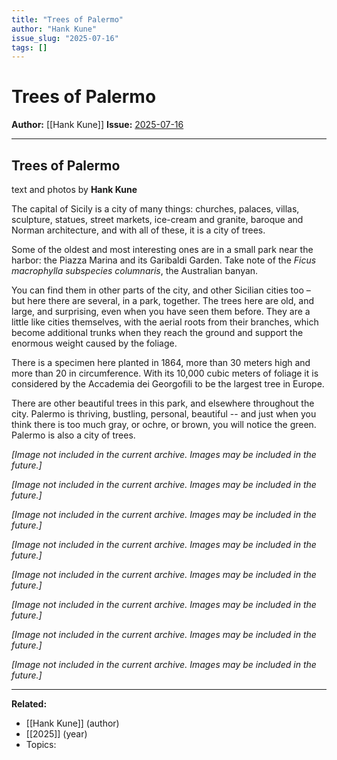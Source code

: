 ```yaml
---
title: "Trees of Palermo"
author: "Hank Kune"
issue_slug: "2025-07-16"
tags: []
---
```


# Trees of Palermo

**Author:** [[Hank Kune]]
**Issue:** [2025-07-16](https://plex.collectivesensecommons.org/2025-07-16/)

---

## Trees of Palermo
text and photos by **Hank Kune**

The capital of Sicily is a city of many things: churches, palaces,
villas, sculpture, statues, street markets, ice-cream and granite,
baroque and Norman architecture, and with all of these, it is a city of
trees.

Some of the oldest and most interesting ones are in a small park near
the harbor: the Piazza Marina and its Garibaldi Garden. Take note of
the *Ficus macrophylla subspecies columnaris*, the Australian banyan.

You can find them in other parts of the city, and other Sicilian cities
too – but here there are several, in a park, together. The trees here
are old, and large, and surprising, even when you have seen them before.
They are a little like cities themselves, with the aerial roots from
their branches, which become additional trunks when they reach the
ground and support the enormous weight caused by the foliage.

There is a specimen here planted in 1864, more than 30 meters high and
more than 20 in circumference. With its 10,000 cubic meters of foliage
it is considered by the Accademia dei Georgofili to be the largest tree
in Europe.

There are other beautiful trees in this park, and elsewhere throughout
the city. Palermo is thriving, bustling, personal, beautiful -- and just
when you think there is too much gray, or ochre, or brown, you will
notice the green. Palermo is also a city of trees.

*[Image not included in the current archive. Images may be included in the future.]*

*[Image not included in the current archive. Images may be included in the future.]*

*[Image not included in the current archive. Images may be included in the future.]*

*[Image not included in the current archive. Images may be included in the future.]*

*[Image not included in the current archive. Images may be included in the future.]*

*[Image not included in the current archive. Images may be included in the future.]*

*[Image not included in the current archive. Images may be included in the future.]*

*[Image not included in the current archive. Images may be included in the future.]*

---

**Related:**
- [[Hank Kune]] (author)
- [[2025]] (year)
- Topics: 

